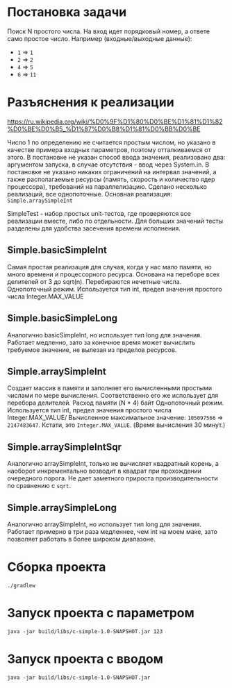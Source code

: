 # Постановка задачи
Поиск N простого числа. На вход идет порядковый номер, а ответе само простое число. Например (входные/выходные данные):
* `1` => `1`
* `2` => `2`
* `4` => `5`
* `6` => `11`

# Разъяснения к реализации

https://ru.wikipedia.org/wiki/%D0%9F%D1%80%D0%BE%D1%81%D1%82%D0%BE%D0%B5_%D1%87%D0%B8%D1%81%D0%BB%D0%BE

Число 1 по определению не считается простым числом, но указано в качестве примера входных параметров, поэтому отталкиваемся от этого.
В постановке не указан способ ввода значения, реализовано два: аргументом запуска, в случае отсутствия - ввод через System.in.
В постановке не указано никаких ограничений на интервал значений, а также располагаемые ресурсы (память, скорость и количество ядер процессора),
требований на параллелизацию. Сделано несколько реализаций, все однопоточные. Основная реализация: `Simple.arraySimpleInt`

SimpleTest - набор простых unit-тестов, где проверяются все реализации вместе, либо по отдельности. Для больших значений
тесты разделены для удобства засечения времени исполнения.

## Simple.basicSimpleInt
Самая простая реализация для случая, когда у нас мало памяти, но много времени и процессорного ресурса.
Основана на переборе всех делителей от 3 до sqrt(n). Перебираются нечетные числа.
Однопоточный режим. Используется тип int, предел значения простого числа Integer.MAX_VALUE

## Simple.basicSimpleLong
Аналогично basicSimpleInt, но использует тип long для значения.
Работает медленно, зато за конечное время может вычислить требуемое значение, не вылезая из пределов ресурсов.

## Simple.arraySimpleInt
Создает массив в памяти и заполняет его вычисленными простыми числами по мере вычисления.
Соответственно его же использует для перебора делителей. Расход памяти (N * 4) байт
Однопоточный режим. Используется тип int, предел значения простого числа Integer.MAX_VALUE/
Вычисленное максимальное значение: `105097566` => `2147483647`. Кстати, это `Integer.MAX_VALUE`. (Время вычисления 30 минут.)

## Simple.arraySimpleIntSqr
Аналогично arraySimpleInt, только не вычисляет квадратный корень, а наоборот инкрементально возводит в квадрат при прохождении очередного порога.
Не дает заметного прироста производительности по сравнению с `sqrt`.

## Simple.arraySimpleLong
Аналогично arraySimpleInt, но использует тип long для значения.
Работает примерно в три раза медленнее, чем int на моем маке, зато позволяет работать в более широком диапазоне.

# Сборка проекта

    ./gradlew

# Запуск проекта с параметром

    java -jar build/libs/c-simple-1.0-SNAPSHOT.jar 123

# Запуск проекта с вводом

    java -jar build/libs/c-simple-1.0-SNAPSHOT.jar

